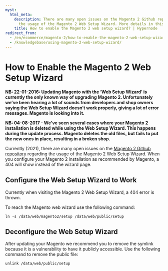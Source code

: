 ```yaml
---
myst:
  html_meta:
    description: There are many open issues on the Magento 2 Github repository regarding
      the usage of the Magento 2 Web Setup Wizard. More details in this article.
    title: How to enable the Magento 2 web setup wizard? | Hypernode
redirect_from:
  - /en/ecommerce/magento-2/how-to-enable-the-magento-2-web-setup-wizard/
  - /knowledgebase/using-magento-2-web-setup-wizard/
---
```


<!-- source: https://support.hypernode.com/en/ecommerce/magento-2/how-to-enable-the-magento-2-web-setup-wizard/ -->

# How to Enable the Magento 2 Web Setup Wizard

**NB: 22-01-2016: Updating Magento with the ‘Web Setup Wizard’ is currently the only known way of upgrading Magento 2. Unfortunately we’ve been hearing a lot of sounds from developers and shop owners saying the Web Setup Wizard doesn’t work properly, giving a lot of error messages. Magento is looking into it.**

**NB: 04-08-2017 - We've seen several cases where your Magento 2 installation is deleted while using the Web Setup Wizard. This happens during the update process. Magento deletes the old files, but fails to put the new ones in place, resulting in a broken shop.**

Currently (2021), there are many open issues on the [Magento 2 Github repository](https://github.com/magento/magento2) regarding the usage of the Magento 2 Web Setup Wizard. When you configure your Magento 2 installation as recommended by Magento, a 404 will show instead of the wizard page.

## Configure the Web Setup Wizard to Work

Currently when visiting the Magento 2 Web Setup Wizard, a 404 error is thrown.

To reach the Magento web wizard use the following command:

```nginx
ln -s /data/web/magento2/setup /data/web/public/setup

```

## Deconfigure the Web Setup Wizard

After updating your Magento we recommend you to remove the symlink because it is a vulnerability to have it publicly accessible. Use the following command to remove the public file:

```nginx
unlink /data/web/public/setup

```
